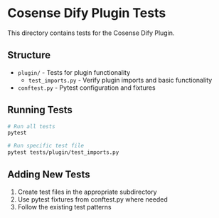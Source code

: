 # Cosense Dify Plugin Tests

This directory contains tests for the Cosense Dify Plugin.

## Structure

- `plugin/` - Tests for plugin functionality
  - `test_imports.py` - Verify plugin imports and basic functionality
- `conftest.py` - Pytest configuration and fixtures

## Running Tests

```bash
# Run all tests
pytest

# Run specific test file
pytest tests/plugin/test_imports.py
```

## Adding New Tests

1. Create test files in the appropriate subdirectory
2. Use pytest fixtures from conftest.py where needed
3. Follow the existing test patterns
